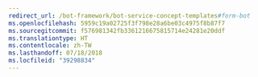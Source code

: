 ```yaml
---
redirect_url: /bot-framework/bot-service-concept-templates#form-bot
ms.openlocfilehash: 5959c19a02725f3f798e28a6be03c4975f8b87f7
ms.sourcegitcommit: f576981342fb3361216675815714e24281e20ddf
ms.translationtype: HT
ms.contentlocale: zh-TW
ms.lasthandoff: 07/18/2018
ms.locfileid: "39298834"
---
```

